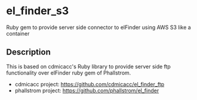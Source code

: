 # el_finder_s3
Ruby gem to provide server side connector to elFinder using AWS S3 like a container

## Description

This is based on cdmicacc's Ruby library to provide server side ftp functionality over elFinder ruby gem of Phallstrom.

- cdmicacc project: https://github.com/cdmicacc/el_finder_ftp
- phallstrom project: https://github.com/phallstrom/el_finder

